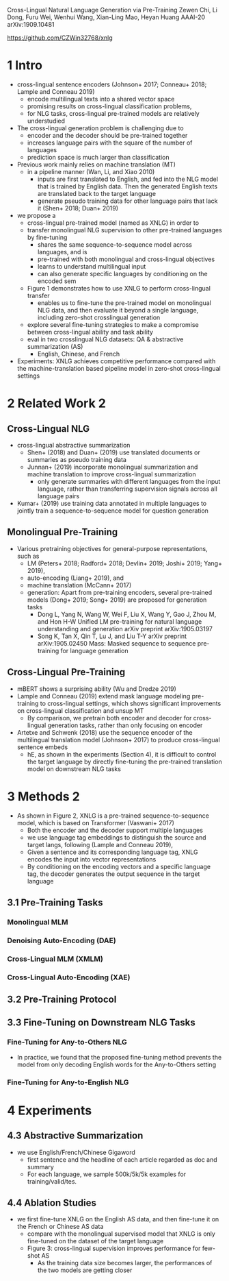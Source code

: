 Cross-Lingual Natural Language Generation via Pre-Training
Zewen Chi, Li Dong, Furu Wei, Wenhui Wang, Xian-Ling Mao, Heyan Huang
AAAI-20 arXiv:1909.10481

https://github.com/CZWin32768/xnlg

# 1 Intro

* cross-lingual sentence encoders
  (Johnson+ 2017; Conneau+ 2018; Lample and Conneau 2019)
  * encode multilingual texts into a shared vector space
  * promising results on cross-lingual classification problems,
  * for NLG tasks, cross-lingual pre-trained models are relatively understudied
* The cross-lingual generation problem is challenging due to
  * encoder and the decoder should be pre-trained together
  * increases language pairs with the square of the number of languages
  * prediction space is much larger than classification
* Previous work mainly relies on machine translation (MT)
  * in a pipeline manner (Wan, Li, and Xiao 2010)
    * inputs are first translated to English, and fed into the 
      NLG model that is trained by English data. Then the generated 
      English texts are translated back to the target language
    * generate pseudo training data for other language pairs that lack it
      (Shen+ 2018; Duan+ 2019)
* we propose a
  * cross-lingual pre-trained model (named as XNLG) in order to
  * transfer monolingual NLG supervision to other pre-trained languages
    by fine-tuning
    * shares the same sequence-to-sequence model across languages, and is
    * pre-trained with both monolingual and cross-lingual objectives
    * learns to understand multilingual input
    * can also generate specific languages by conditioning on the encoded sem
  * Figure 1 demonstrates how to use XNLG to perform cross-lingual transfer
    * enables us to fine-tune the pre-trained model on monolingual NLG data, and
      then evaluate it beyond a single language,
      including zero-shot crosslingual generation
  * explore several fine-tuning strategies to make a compromise between
    cross-lingual ability and task ability
  * eval in two crosslingual NLG datasets: QA & abstractive summarization (AS)
    * English, Chinese, and French
* Experiments: XNLG achieves competitive performance compared with the
  machine-translation based pipeline model in zero-shot cross-lingual settings

# 2 Related Work 2

## Cross-Lingual NLG

* cross-lingual abstractive summarization
  * Shen+ (2018) and Duan+ (2019) use translated documents or summaries as
    pseudo training data
  * Junnan+ (2019) incorporate monolingual summarization and machine translation
    to improve cross-lingual summarization
    * only generate summaries with different languages from the input language,
      rather than transferring supervision signals across all language pairs
* Kumar+ (2019) use training data annotated in multiple languages to
  jointly train a sequence-to-sequence model for question generation

## Monolingual Pre-Training

* Various pretraining objectives for general-purpose representations, such as
  * LM (Peters+ 2018; Radford+ 2018; Devlin+ 2019; Joshi+ 2019; Yang+ 2019),
  * auto-encoding (Liang+ 2019), and
  * machine translation (McCann+ 2017)
  * generation: Apart from pre-training encoders, several pre-trained models
    (Dong+ 2019; Song+ 2019) are proposed for generation tasks
    * Dong L, Yang N, Wang W, Wei F, Liu X, Wang Y, Gao J, Zhou M, and Hon H-W
      Unified LM pre-training for natural language understanding and generation
      arXiv preprint arXiv:1905.03197
    * Song K, Tan X, Qin T, Lu J, and Liu T-Y
      arXiv preprint arXiv:1905.02450
      Mass: Masked sequence to sequence pre-training for language generation

## Cross-Lingual Pre-Training

* mBERT shows a surprising ability (Wu and Dredze 2019)
* Lample and Conneau (2019) extend mask language modeling pre-training to
  cross-lingual settings, which shows
  significant improvements on cross-lingual classification and unsup MT
  * By comparison, we pretrain both encoder and decoder for cross-lingual
    generation tasks, rather than only focusing on encoder
* Artetxe and Schwenk (2018) use the sequence encoder of the multilingual
  translation model (Johnson+ 2017) to produce cross-lingual sentence embeds
  * hE, as shown in the experiments (Section 4),
    it is difficult to control the target language by directly fine-tuning the
    pre-trained translation model on downstream NLG tasks

# 3 Methods 2

* As shown in Figure 2, XNLG is a pre-trained sequence-to-sequence model,
  which is based on Transformer (Vaswani+ 2017)
  * Both the encoder and the decoder support multiple languages
  * we use language tag embeddings to distinguish the source and target langs,
    following (Lample and Conneau 2019),
  * Given a sentence and its corresponding language tag,
    XNLG encodes the input into vector representations
  * By conditioning on the encoding vectors and a specific language tag, the
    decoder generates the output sequence in the target language

## 3.1 Pre-Training Tasks

### Monolingual MLM

### Denoising Auto-Encoding (DAE)

### Cross-Lingual MLM (XMLM)

### Cross-Lingual Auto-Encoding (XAE)

## 3.2 Pre-Training Protocol

## 3.3 Fine-Tuning on Downstream NLG Tasks

### Fine-Tuning for Any-to-Others NLG

* In practice, we found that the proposed fine-tuning method prevents the
  model from only decoding English words for the Any-to-Others setting

### Fine-Tuning for Any-to-English NLG

# 4 Experiments

## 4.3 Abstractive Summarization

* we use English/French/Chinese Gigaword
  * first sentence and the headline of each article regarded as doc and summary
  * For each language, we sample 500k/5k/5k examples for training/valid/tes.

## 4.4 Ablation Studies

* we first fine-tune XNLG on the English AS data, and
  then fine-tune it on the French or Chinese AS data
  * compare with the monolingual supervised model that XNLG is
    only fine-tuned on the dataset of the target language
  * Figure 3: cross-lingual supervision improves performance for few-shot AS
    * As the training data size becomes larger, the performances of the
      two models are getting closer

